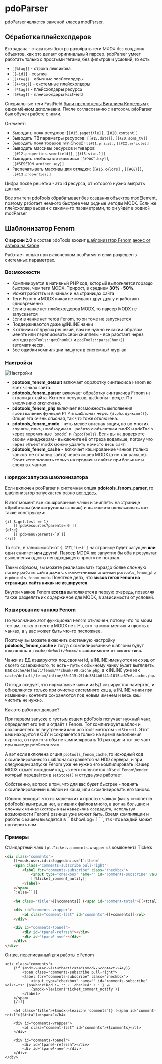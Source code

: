# pdoParser

pdoParser является заменой класса modParser.

## Обработка плейсхолдеров

Его задача - стараться быстро разобрать теги MODX без создания объектов, как это делает оригинальный парсер.
pdoParser умеет работать только с простыми тегами, без фильтров и условий, то есть:

* `[[%tag]]` - строка лексикона
* `[[~id]]` - ссылка
* `[[+tag]]` - обычные плейсхолдеры
* `[[++tag]]` - системные плейсхолдеры
* `[[*tag]]` - плейсхолдеры ресурса
* `[[#tag]]` - плейсхолдеры FastField

Специальные теги FastField [были предложены Виталием Киреевым](http://habrahabr.ru/post/161843/) в одноимённом дополнении.
[После согласованию с автором](https://github.com/argnist/fastField/issues/5), pdoParser был обучен работе с ними.

Он умеет:

* Выводить поля ресурсов: `[[#15.pagetitle]]`, `[[#20.content]]`
* Выводить ТВ параметры ресурсов: `[[#15.date]]`, `[[#20.some_tv]]`
* Выводить поля товаров miniShop2: `[[#21.price]]`, `[[#22.article]]`
* Выводить массивы ресурсов и товаров: `[[#12.properties.somefield]]`, `[[#15.size.1]]`
* Выводить глобальные массивы: `[[#POST.key]]`, `[[#SESSION.another_key]]`
* Распечатывать массивы для отладки: `[[#15.colors]]`, `[[#GET]]`, `[[#12.properties]]`

Цифра после решетки - это id ресурса, от которого нужно выбрать данные.

Все эти теги pdoTools обрабатывает без создания объектов modElement, поэтому работает немного быстрее чем родные методы MODX.
Если же плейсхолдер вызван с какими-то параметрами, то он уйдёт в родной modParser.

## Шаблонизатор Fenom

**С версии 2.0** в состав pdoTools входит [шаблонизатор Fenom](https://github.com/fenom-template/fenom/tree/master/docs/ru#readme) [анонс от автора на Хабре](http://habrahabr.ru/post/169525/).

Работает только при включенном pdoParser и если разрешен в системных параметрах.

### Возможности

* Компилируется в нативный PHP код, который выполняется гораздо быстрее, чем теги MODX. Прирост, в среднем **30% - 50%**.
* Может работать и в чанках и на страницах сайта
* Теги Fenom и MODX никак не мешают друг другу и работают одновременно
* Если в чанке нет плейсхолдеров MODX, то парсер MODX не запускается
* Если в чанке нет тегов Fenom, то он тоже не запускается
* Поддерживаются даже @INLINE чанки
* В отличии от других решений, вам не нужно никаким образом менять или переписывать свои сниппеты - всё работает через методы `pdoTools::getChunk()` и `pdoTools::parseChunk()` автоматически.
* Все ошибки компиляции пишутся в системный журнал

### Настройки

![Настройки](https://file.modx.pro/files/0/9/0/0902b411c53ef2417f09a03828820b69.png)

* **pdotools_fenom_default** включает обработку синтаксиса Fenom во всех чанках сайта.
* **pdotools_fenom_parser** включает обработку синтаксиса Fenom на страницах сайта. Контент ресурсов, шаблоны - везде. По умолчанию отключено.
* **pdotools_fenom_php** включает возможность выполнения произвольных функций PHP в шаблонах через `{$.php.функция()}`. Опция эта очень опасная, так что тоже отключена.
* **pdotools_fenom_modx** - чуть менее опасная опция, но во многих случаях, пока, необходимая - работа с объектами modX и pdoTools через переменные `{$modx}` и `{$pdoTools}`. Если вы не доверяете своим менеджерам - выключите её от греха подальше, потому что через объект modX можно удалить начисто весь сайт.
* **pdotools_fenom_cache** - включает кэшированние чанков (только чанков, не страниц сайта) через кэшер MODX (а не как раньше). Стоит использовать только на продакшн сайтах при больших и сложных чанках.

### Порядок запуска шаблонизатора

Если включен pdoParser и системная опция **pdotools_fenom_parser**, то шаблонизатор запускается ровно [вот здесь](https://github.com/modxcms/revolution/blob/6ab36a4742cde928e03a7ccf8d4e57190c70a08a/core/model/modx/modresponse.class.php#L83).

В этот момент все кэшированные чанки и сниппеты на странице обработаны (или загружены из кэша) и вы можете использовать вот такие конструкции:

``` fenom
{if $.get.test == 1}
    [[!pdoResources?parents=`0`]]
{else}
    [[!pdoMenu?parents=`0`]]
{/if}
```

То есть, в зависимости от `$_GET['test']` на странице будет запущен **или** один сниппет **или** другой. Парсер MODX же запустил бы оба и результат выполнения одного неподходящего просто не показал.

Таким образом, вы можете реализовывать гораздо более сложную логику работы сайта даже с отключенными опциями `pdotools_fenom_php` и `pdotools_fenom_modx`. Понятное дело, что **вызов тегов Fenom на страницах сайта никак не кэшируется**.

Внутри чанков Fenom **всегда** выполняется в первую очередь, позволяя также разделять их содержимое для MODX, в зависимости от условий.

### Кэширование чанков Fenom

По умолчанию этот функционал Fenom отключен, потому что по моим тестам, толку от него в MODX нет. Но, это на моих мелких и простых чанках, а у вас может быть что-то посложнее.

Поэтому вы можете включить системную настройку **pdotools_fenom_cache** и тогда скомпилированные шаблоны будут сохранены в `/cache/default/fenom/` в зависимости от своего типа.

Чанки из БД кэшируются под своими id, а INLINE именуются как хэш от своего содержимого, то есть - путь к обычному чанку будет выглядеть как `cache/default/fenom/**chunk/90.cache.php`, а к INLINE уже как `cache/default/fenom/inline/35e115c27fdc3814b6f41a1015aa67e6.cache.php`.

Отсюда следует, что нормальные чанки из БД кэшируются намертво, и обновляются только при очистке системного кэша, а INLINE чанки при изменении контента сохраняются под новым именем и весь кэш чистить не нужно.

Как это работает дальше?

При первом запуске с пустым кэшем pdoTools получает нужный чанк, определяет его тип и отдаёт в Fenom.
Тот компилирует шаблон и сохраняет его во внутренний кэш pdoTools методом `setStore()`. Этот кэш находится в ОЗУ и сохраняется только на время выполнения скрипта, он нужен чтобы не компилировать 10 раз один и тот же чанк при выводе pdoResources.

А вот если включена опция `pdotools_fenom_cache`, то исходный код скомпилированного шаблона сохраняется на HDD сервера, и при следующем запуске Fenom уже не нужно его компилировать. Кэшер MODX отдаёт исходный код, из него получается объект `Fenom\Render` который передаётся в `setStore()` и оттуда уже работает.

Собственно, вопрос в том, что для вас будет быстрее - поднять скомпилированный шаблон из кэша, или скомпилировать его заново.

Обычно выходит, что на маленьких и простых чанках (как у сниппетов pdoTools) выигрыша нет, а лишних файлов много, а вот на больших и сложных чанках (которые вы наверняка создадите, используя возможности Fenom) разница уже может быть. Время компиляции и работы с кэшем выводится в ```&showLog=`1````, так что каждый может проверить сам.

### Примеры

Стандартный чанк `tpl.Tickets.comments.wrapper` из компонента Tickets

``` html
<div class="comments">
    [[+modx.user.id:isloggedin:is=`1`:then=`
    <span class="comments-subscribe pull-right">
        <label for="comments-subscribe" class="checkbox">
            <input type="checkbox" name="" id="comments-subscribe" value="1" [[+subscribed:notempty=`checked`]] />
            [[%ticket_comment_notify]]
        </label>
    </span>
    `:else=``]]

    <h4 class="title">[[%comments]] (<span id="comment-total">[[+total]]</span>)</h4>

    <div id="comments-wrapper">
        <ol class="comment-list" id="comments">[[+comments]]</ol>
    </div>

    <div id="comments-tpanel">
        <div id="tpanel-refresh"></div>
        <div id="tpanel-new"></div>
    </div>
</div>
```

Он же, переписанный для работы с Fenom

``` fenom
<div class="comments">
    {if $modx->user->isAuthenticated($modx->context->key)}
        <span class="comments-subscribe pull-right">
        <label for="comments-subscribe" class="checkbox">
            <input type="checkbox" name="" id="comments-subscribe" value="1" {$subscribed != '' ? 'checked' : ''} />
            {$modx->lexicon('ticket_comment_notify')}
        </label>
    </span>
    {/if}

    <h4 class="title">{$modx->lexicon('comments')} (<span id="comment-total">{$total}</span>)</h4>

    <div id="comments-wrapper">
        <ol class="comment-list" id="comments">{$comments}</ol>
    </div>

    <div id="comments-tpanel">
        <div id="tpanel-refresh"></div>
        <div id="tpanel-new"></div>
    </div>
</div>
```

